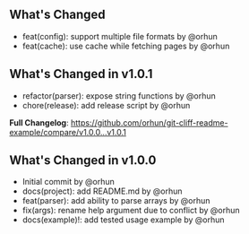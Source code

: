 ## What's Changed
* feat(config): support multiple file formats by @orhun
* feat(cache): use cache while fetching pages by @orhun

## What's Changed in v1.0.1
* refactor(parser): expose string functions by @orhun
* chore(release): add release script by @orhun

**Full Changelog**: https://github.com/orhun/git-cliff-readme-example/compare/v1.0.0...v1.0.1

## What's Changed in v1.0.0
* Initial commit by @orhun
* docs(project): add README.md by @orhun
* feat(parser): add ability to parse arrays by @orhun
* fix(args): rename help argument due to conflict by @orhun
* docs(example)!: add tested usage example by @orhun

<!-- generated by git-cliff -->
